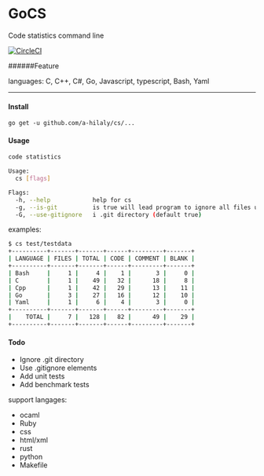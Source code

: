 # GoCS
Code statistics command line

[![CircleCI](https://circleci.com/gh/A-Hilaly/cs.svg?style=svg)](https://circleci.com/gh/A-Hilaly/cs)

######Feature 

languages: C, C++, C#, Go, Javascript, typescript, Bash, Yaml

---

#### Install

```shell
go get -u github.com/a-hilaly/cs/...
```

#### Usage

```bash
code statistics

Usage:
  cs [flags]

Flags:
  -h, --help            help for cs
  -g, --is-git          is true will lead program to ignore all files under .git directory (default true)
  -G, --use-gitignore   i .git directory (default true)
```

examples:

```bash
$ cs test/testdata
+----------+-------+-------+------+---------+-------+
| LANGUAGE | FILES | TOTAL | CODE | COMMENT | BLANK |
+----------+-------+-------+------+---------+-------+
| Bash     |     1 |     4 |    1 |       3 |     0 |
| C        |     1 |    49 |   32 |      18 |     8 |
| Cpp      |     1 |    42 |   29 |      13 |    11 |
| Go       |     3 |    27 |   16 |      12 |    10 |
| Yaml     |     1 |     6 |    4 |       3 |     0 |
+----------+-------+-------+------+---------+-------+
|    TOTAL |     7 |   128 |   82 |      49 |    29 |
+----------+-------+-------+------+---------+-------+
```

#### Todo

- Ignore .git directory
- Use .gitignore elements
- Add unit tests
- Add benchmark tests

support langages:
- ocaml
- Ruby
- css
- html/xml
- rust
- python
- Makefile